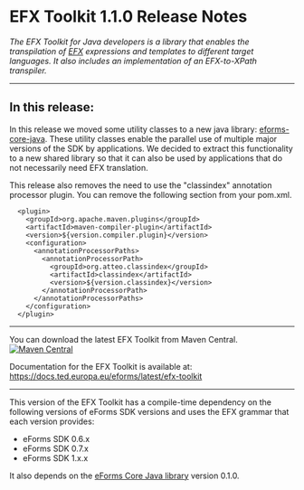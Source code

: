 # EFX Toolkit 1.1.0 Release Notes

_The EFX Toolkit for Java developers is a library that enables the transpilation of [EFX](https://docs.ted.europa.eu/eforms/latest/efx) expressions and templates to different target languages. It also includes an implementation of an EFX-to-XPath transpiler._

---
## In this release:

In this release we moved some utility classes to a new java library: [eforms-core-java](https://github.com/OP-TED/eforms-core-java). These utility classes enable the parallel use of multiple major versions of the SDK by applications. We decided to extract this functionality to a new shared library so that it can also be used by applications that do not necessarily need EFX translation.  

This release also removes the need to use the "classindex" annotation processor plugin. You can remove the following section from your pom.xml.

```
  <plugin>
    <groupId>org.apache.maven.plugins</groupId>
    <artifactId>maven-compiler-plugin</artifactId>
    <version>${version.compiler.plugin}</version>
    <configuration>
      <annotationProcessorPaths>
        <annotationProcessorPath>
          <groupId>org.atteo.classindex</groupId>
          <artifactId>classindex</artifactId>
          <version>${version.classindex}</version>
        </annotationProcessorPath>
      </annotationProcessorPaths>
    </configuration>
  </plugin>
```

---

You can download the latest EFX Toolkit from Maven Central.  
[![Maven Central](https://img.shields.io/maven-central/v/eu.europa.ted.eforms/efx-toolkit-java?label=Download%20&style=flat-square)](https://search.maven.org/search?q=g:%22eu.europa.ted.eforms%22%20AND%20a:%22efx-toolkit-java%22)

Documentation for the EFX Toolkit is available at: https://docs.ted.europa.eu/eforms/latest/efx-toolkit

---

This version of the EFX Toolkit has a compile-time dependency on the following versions of eForms SDK versions and uses the EFX grammar that each version provides:
- eForms SDK 0.6.x
- eForms SDK 0.7.x
- eForms SDK 1.x.x

It also depends on the [eForms Core Java library](https://github.com/OP-TED/eforms-core-java) version 0.1.0.
